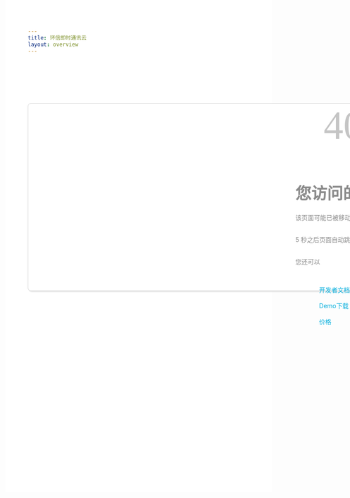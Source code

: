 ```yaml
---
title: 环信即时通讯云
layout: overview
---
```


<style>
*{ padding:0; margin:0;}
body { width:1366px; height:1016px; background:#FFF;}
li { list-style:none;}
.fl { float:left;}
.fr { float:right;}
a { text-decoration:none;}

.main { width:694px; height:424px; border:1px solid #d5d5d5; border-radius:7px; background:#FFF; margin:0 auto; box-shadow:2px 2px 3px #dedede; margin-top:110px; padding-left:330px;}
.tupian { background:url(../img/tan.png) no-repeat; width:195px; height:180px; margin-top:190px; margin-left:32px;}
.wenzi { margin-left:50px;}
.wenzi span{ font-size:90px; color:#c4c4c4; font-family:Consolas; display:block; margin-left:64px; width:157px; height:70px; line-height:70px; margin-top:15px;}
.wenzi em {font-size:35px; color:#c4c4c4; font-family:Consolas; font-style:normal; display:block; margin-left:153px; margin-bottom:15px;}
.wenzi h1 { font-size:36px; color:#8a8a8a;}
.wenzi p.xianshi1 { font-size:14px; color:#8a8a8a; line-height:36px;}
.wenzi p#xianshi { font-size:14px; color:#8a8a8a; line-height:36px;}
.wenzi ul li a { font-size:14px; color:#00addc; line-height:36px; background:url(../img/feiji_03.png) no-repeat left center; padding-left:30px;}

<script language='javascript' type='text/javascript'>    
var secs =5; //倒计时的秒数    
var URL ;    
function Load(url){    
URL =url;    
for(var i=secs;i>=0;i--)    
{    
window.setTimeout('doUpdate(' + i + ')', (secs-i) * 1000);    
}    
}    
function doUpdate(num)    
{    
document.getElementById('xianshi').innerHTML = '将在'+num+'秒之后页面自动跳转至首页' ;    
if(num == 0) { window.location=URL; }    
}    
</script>    

</style>
<div class="main">
  <div class="tupian fl">
   </div>
   <div class="wenzi fl">
   <span>404</span>
   <em>not fund</em>
   <h1>您访问的页面找不到了</h1>
   <p class="xianshi1">该页面可能已被移动，重命名过暂时不显示。</p><p id="xianshi">5 秒之后页面自动跳转至首页</p>
   <p class="xianshi1">您还可以</p>
   <ul class="fl">
   <li><a href="http://developer.easemob.com/">开发者文档</a></li>
   <li><a href="http://www.easemob.com/demo/"> Demo下载</a></li>
   <li><a href="http://www.easemob.com/price/"> 价格</a></li>
   </ul>
   <ul class="fl" style="margin-top:36px; margin-left:19px;">
   <li><a href="http://www.easemob.com/sdk/"> SDK下载</a></li>
   <li><a href="https://console.easemob.com/"> 登录环信</a></li>
   </ul>
   </div>
 </div>
 <script language="javascript">    
Load("http://www.easemob.com/"); //要跳转到的页面    
</script> 